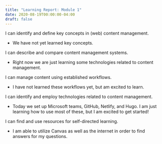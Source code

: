 ```yaml
---
title: "Learning Report: Module 1"
date: 2020-08-19T00:00:00-04:00
draft: false
---
```


I can identify and define key concepts in (web) content management.
- We have not yet learned key concepts.

I can describe and compare content management systems.
- Right now we are just learning some technologies related to content management.

I can manage content using established workflows.
- I have not learned these workflows yet, but am excited to learn.

I can identify and employ technologies related to content management. 
- Today we set up Microsoft teams, GitHub, Netlify, and Hugo. I am just learning how to use most of these, but I am excited to get started!

I can find and use resources for self-directed learning.
- I am able to utilize Canvas as well as the internet in order to find answers for my questions.
